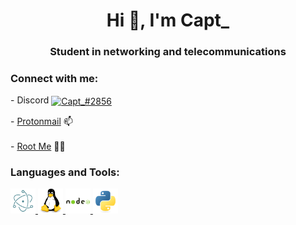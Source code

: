 <h1 align="center">Hi 👋, I'm Capt_</h1>
<h3 align="center">Student in networking and telecommunications</h3>


<h3 align="left">Connect with me:</h3>
<p align="left">- Discord
<a href="https://discord.gg/Capt_#2856" target="blank"><img align="center" src="https://raw.githubusercontent.com/rahuldkjain/github-profile-readme-generator/master/src/images/icons/Social/discord.svg" alt="Capt_#2856" height="30" width="40" /></a>
</p>
- <a href="mailto:capt_contact@protonmail.com">Protonmail</a> 📫 <br><br>
- <a href="https://www.root-me.org/Capt_">Root Me</a> 👨‍💻 


<h3 align="left">Languages and Tools:</h3>
<p align="left"> <a href="https://www.electronjs.org" target="_blank" rel="noreferrer"> <img src="https://raw.githubusercontent.com/devicons/devicon/master/icons/electron/electron-original.svg" alt="electron" width="40" height="40"/> </a> <a href="https://www.linux.org/" target="_blank" rel="noreferrer"> <img src="https://raw.githubusercontent.com/devicons/devicon/master/icons/linux/linux-original.svg" alt="linux" width="40" height="40"/> </a> <a href="https://nodejs.org" target="_blank" rel="noreferrer"> <img src="https://raw.githubusercontent.com/devicons/devicon/master/icons/nodejs/nodejs-original-wordmark.svg" alt="nodejs" width="40" height="40"/> </a> <a href="https://www.python.org" target="_blank" rel="noreferrer"> <img src="https://raw.githubusercontent.com/devicons/devicon/master/icons/python/python-original.svg" alt="python" width="40" height="40"/> </a> </p>

